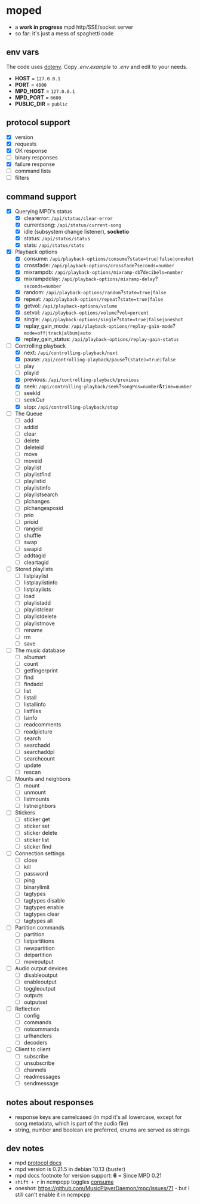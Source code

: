 # moped

- a **work in progress** mpd http/SSE/socket server
- so far: it's just a mess of spaghetti code

## env vars

The code uses [dotenv](https://www.npmjs.com/package/dotenv).
Copy _.env.example_ to _.env_ and edit to your needs.

- **HOST** = `127.0.0.1`
- **PORT** = `4000`
- **MPD_HOST** = `127.0.0.1`
- **MPD_PORT** = `6600`
- **PUBLIC_DIR** = `public`

## protocol support

- [x] version
- [x] requests
- [x] OK response
- [ ] binary responses
- [x] failure response
- [ ] command lists
- [ ] filters

## command support

- [x] Querying MPD's status
  - [x] clearerror: `/api/status/clear-error`
  - [x] currentsong: `/api/status/current-song`
  - [x] idle (subsystem change listener), **socketio**
  - [x] status: `/api/status/status`
  - [x] stats: `/api/status/stats`
- [x] Playback options
  - [x] consume: `/api/playback-options/consume`?`state=true|false|oneshot`
  - [x] crossfade: `/api/playback-options/crossfade`?`seconds=number`
  - [x] mixrampdb: `/api/playback-options/mixramp-db`?`decibels=number`
  - [x] mixrampdelay: `/api/playback-options/mixramp-delay`?`seconds=number`
  - [x] random: `/api/playback-options/random`?`state=true|false`
  - [x] repeat: `/api/playback-options/repeat`?`state=true|false`
  - [x] getvol: `/api/playback-options/volume`
  - [x] setvol: `/api/playback-options/volume`?`vol=percent`
  - [x] single: `/api/playback-options/single`?`state=true|false|oneshot`
  - [x] replay_gain_mode: `/api/playback-options/replay-gain-mode`?`mode=off|track|album|auto`
  - [x] replay_gain_status: `/api/playback-options/replay-gain-status`
- [ ] Controlling playback
  - [x] next: `/api/controlling-playback/next`
  - [x] pause: `/api/controlling-playback/pause`?`(state)=true|false`
  - [ ] play
  - [ ] playid
  - [x] previous: `/api/controlling-playback/previous`
  - [x] seek: `/api/controlling-playback/seek`?`songPos=number`&`time=number`
  - [ ] seekId
  - [ ] seekCur
  - [x] stop: `/api/controlling-playback/stop`
- [ ] The Queue
  - [ ] add
  - [ ] addid
  - [ ] clear
  - [ ] delete
  - [ ] deleteid
  - [ ] move
  - [ ] moveid
  - [ ] playlist
  - [ ] playlistfind
  - [ ] playlistid
  - [ ] playlistinfo
  - [ ] playlistsearch
  - [ ] plchanges
  - [ ] plchangesposid
  - [ ] prio
  - [ ] prioid
  - [ ] rangeid
  - [ ] shuffle
  - [ ] swap
  - [ ] swapid
  - [ ] addtagid
  - [ ] cleartagid
- [ ] Stored playlists
  - [ ] listplaylist
  - [ ] listplaylistinfo
  - [ ] listplaylists
  - [ ] load
  - [ ] playlistadd
  - [ ] playlistclear
  - [ ] playlistdelete
  - [ ] playlistmove
  - [ ] rename
  - [ ] rm
  - [ ] save
- [ ] The music database
  - [ ] albumart
  - [ ] count
  - [ ] getfingerprint
  - [ ] find
  - [ ] findadd
  - [ ] list
  - [ ] listall
  - [ ] listallinfo
  - [ ] listfiles
  - [ ] lsinfo
  - [ ] readcomments
  - [ ] readpicture
  - [ ] search
  - [ ] searchadd
  - [ ] searchaddpl
  - [ ] searchcount
  - [ ] update
  - [ ] rescan
- [ ] Mounts and neighbors
  - [ ] mount
  - [ ] unmount
  - [ ] listmounts
  - [ ] listneighbors
- [ ] Stickers
  - [ ] sticker get
  - [ ] sticker set
  - [ ] sticker delete
  - [ ] sticker list
  - [ ] sticker find
- [ ] Connection settings
  - [ ] close
  - [ ] kill
  - [ ] password
  - [ ] ping
  - [ ] binarylimit
  - [ ] tagtypes
  - [ ] tagtypes disable
  - [ ] tagtypes enable
  - [ ] tagtypes clear
  - [ ] tagtypes all
- [ ] Partition commands
  - [ ] partition
  - [ ] listpartitions
  - [ ] newpartition
  - [ ] delpartition
  - [ ] moveoutput
- [ ] Audio output devices
  - [ ] disableoutput
  - [ ] enableoutput
  - [ ] toggleoutput
  - [ ] outputs
  - [ ] outputset
- [ ] Reflection
  - [ ] config
  - [ ] commands
  - [ ] notcommands
  - [ ] urlhandlers
  - [ ] decoders
- [ ] Client to client
  - [ ] subscribe
  - [ ] unsubscribe
  - [ ] channels
  - [ ] readmessages
  - [ ] sendmessage

## notes about responses

- response keys are camelcased (in mpd it's all lowercase, except for song metadata, which is part of the audio file)
- string, number and boolean are preferred, enums are served as strings

## dev notes

- mpd [protocol docs](https://mpd.readthedocs.io/en/latest/protocol.html)
- mpd version is 0.21.5 in debian 10.13 (buster)
- mpd docs footnote for version support: **6** = Since MPD 0.21
- `shift + r` in ncmpcpp toggles [consume](https://www.linuxquestions.org/questions/linux-software-2/ncmpcpp-deletes-songs-from-playlist-after-playing-no-volume-augmentation-4175461664/)
- oneshot: https://github.com/MusicPlayerDaemon/mpc/issues/71 - but I still can't enable it in ncmpcpp
